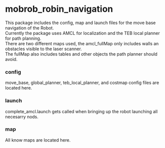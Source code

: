 # mobrob_robin_navigation

This package includes the config, map and launch files for the move base navigation of the Robot.  
Currently the package uses AMCL for localization and the TEB local planner for path planning.  
There are two different maps used, the amcl_fullMap only includes walls an obstacles visible to the laser scanner.  
The fullMap also includes tables and other objects the path planner should avoid.

### config
move_base, global_planner, teb_local_planner, and costmap config files are located here.

### launch
complete_amcl.launch gets called when bringing up the robot launching all necesarry nods.

### map
All know maps are located here.


